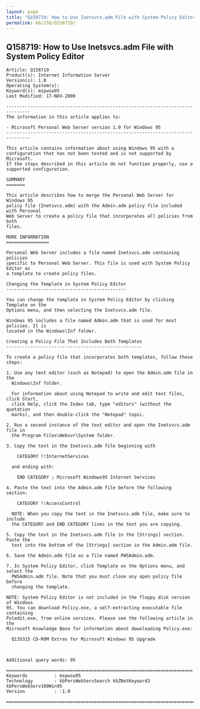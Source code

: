 ```yaml
---
layout: page
title: "Q158719: How to Use Inetsvcs.adm File with System Policy Editor"
permalink: kb/158/Q158719/
---
```


## Q158719: How to Use Inetsvcs.adm File with System Policy Editor

	Article: Q158719
	Product(s): Internet Information Server
	Version(s): 1.0
	Operating System(s): 
	Keyword(s): mspwsw95
	Last Modified: 17-NOV-2000
	
	-------------------------------------------------------------------------------
	The information in this article applies to:
	
	- Microsoft Personal Web Server version 1.0 for Windows 95 
	-------------------------------------------------------------------------------
	
	This article contains information about using Windows 95 with a
	configuration that has not been tested and is not supported by Microsoft.
	If the steps described in this article do not function properly, use a
	supported configuration.
	
	SUMMARY
	=======
	
	This article describes how to merge the Personal Web Server for Windows 95
	policy file (Inetsvcs.adm) with the Admin.adm policy file included with Personal
	Web Server to create a policy file that incorporates all policies from both
	files.
	
	MORE INFORMATION
	================
	
	Personal Web Server includes a file named Inetsvcs.adm containing policies
	specific to Personal Web Server. This file is used with System Policy Editor as
	a template to create policy files.
	
	Changing the Template in System Policy Editor
	---------------------------------------------
	
	You can change the template in System Policy Editor by clicking Template on the
	Options menu, and then selecting the Inetsvcs.adm file.
	
	Windows 95 includes a file named Admin.adm that is used for most policies. It is
	located in the Windows\Inf folder.
	
	Creating a Policy File That Includes Both Templates
	---------------------------------------------------
	
	To create a policy file that incorporates both templates, follow these steps:
	
	1. Use any text editor (such as Notepad) to open the Admin.adm file in the
	  Windows\Inf folder.
	
	  For information about using Notepad to write and edit text files, click Start,
	  click Help, click the Index tab, type "editors" (without the quotation
	  marks), and then double-click the "Notepad" topic.
	
	2. Run a second instance of the text editor and open the Inetsvcs.adm file in
	  the Program Files\Websvr\System folder.
	
	3. Copy the text in the Inetsvcs.adm file beginning with
	
	    CATEGORY !!InternetServices
	
	  and ending with:
	
	    END CATEGORY ; Microsoft Windows95 Internet Services
	
	4. Paste the text into the Admin.adm file before the following section:
	
	    CATEGORY !!AccessControl
	
	  NOTE: When you copy the text in the Inetsvcs.adm file, make sure to include
	  the CATEGORY and END CATEGORY lines in the text you are copying.
	
	5. Copy the text in the Inetsvcs.adm file in the [Strings] section. Paste the
	  text into the bottom of the [Strings] section in the Admin.adm file.
	
	6. Save the Admin.adm file as a file named PWSAdmin.adm.
	
	7. In System Policy Editor, click Template on the Options menu, and select the
	  PWSAdmin.adm file. Note that you must close any open policy file before
	  changing the template.
	
	NOTE: System Policy Editor is not included in the floppy disk version of Windows
	95. You can download Policy.exe, a self-extracting executable file containing
	Poledit.exe, from online services. Please see the following article in the
	Microsoft Knowledge Base for information about downloading Policy.exe:
	
	  Q135315 CD-ROM Extras for Microsoft Windows 95 Upgrade
	
	
	
	Additional query words: 95
	
	======================================================================
	Keywords          : mspwsw95 
	Technology        : kbPersWebServSearch kbZNotKeyword3 kbPersWebServ100Win95
	Version           : :1.0
	
	=============================================================================
	
